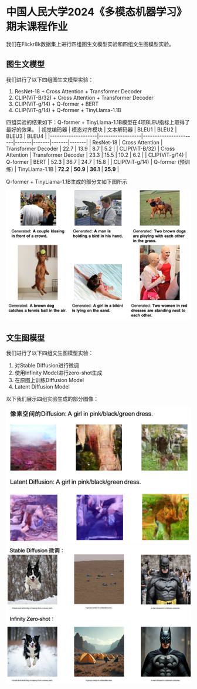 # 中国人民大学2024《多模态机器学习》期末课程作业

我们在Flickr8k数据集上进行四组图生文模型实验和四组文生图模型实验。

## 图生文模型
我们进行了以下四组图生文模型实验：
1. ResNet-18 + Cross Attention + Transformer Decoder 
2. CLIP(ViT-B/32) + Cross Attention + Transformer Decoder 
3. CLIP(ViT-g/14) + Q-former + BERT
4. CLIP(ViT-g/14) + Q-former + TinyLlama-1.1B

四组实验的结果如下：Q-former + TinyLlama-1.1B模型在4项BLEU指标上取得了最好的效果。
| 视觉编码器        | 模态对齐模块     | 文本解码器            | BLEU1 | BLEU2 | BLEU3 | BLEU4 |
|--------------------|------------------|-----------------------|-------|-------|-------|-------|
| ResNet-18         | Cross Attention | Transformer Decoder  | 22.7  | 13.9  | 8.7   | 5.2   |
| CLIP(ViT-B/32)    | Cross Attention | Transformer Decoder  | 23.3  | 15.5  | 10.2  | 6.2   |
| CLIP(ViT-g/14)    | Q-former        | BERT                 | 52.3  | 36.7  | 24.7  | 15.8  |
| CLIP(ViT-g/14)    | Q-former (预训练) | TinyLlama-1.1B      | **72.2**  | **50.9**  | **36.1**  | **25.9**  |

Q-former + TinyLlama-1.1B生成的部分文如下图所示

<img src="imgs_for_readme/captions.png" alt="caption" width="550"/>

## 文生图模型
我们进行了以下四组文生图模型实验：
1. 对Stable Diffusion进行微调
2. 使用Infinity Model进行zero-shot生成
3. 在原图上训练Diffusion Model
4. Latent Diffusion Model

以下我们展示四组实验生成的部分图像：

<img src="imgs_for_readme/diff1.png" alt="diff1" width="550"/>

<img src="imgs_for_readme/diff2.png" alt="diff2" width="570"/>